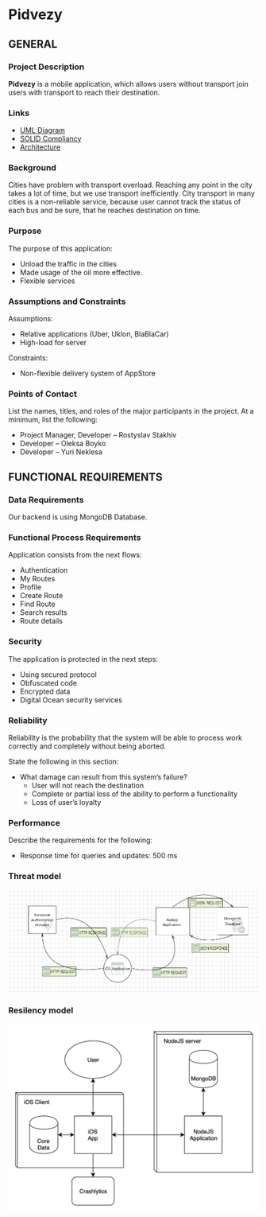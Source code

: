 # Pidvezy
## GENERAL
### Project Description
**Pidvezy** is a mobile application, which allows users without transport join users with transport to reach their destination.

### Links
- [UML Diagram](https://htmlpreview.github.io/?https://github.com/RostykStakhiv/pidvezy/blob/master/Docs/PidvezyDiagram.html)
- [SOLID Compliancy](https://github.com/RostykStakhiv/pidvezy/blob/master/Docs/solid-compliant.md)
- [Architecture](https://github.com/RostykStakhiv/pidvezy/blob/master/Docs/architecture.md)

### Background
Cities have problem with transport overload. Reaching any point in the city takes a lot of time, but we use transport inefficiently. City transport in many cities is a non-reliable service, because user cannot track the status of each bus and be sure, that he reaches destination on time.
### Purpose
The purpose of this application:
  - Unload the traffic in the cities
  - Made usage of the oil more effective. 
  - Flexible services
### Assumptions and Constraints
Assumptions:
  - Relative applications (Uber, Uklon, BlaBlaCar)
  - High-load for server

Constraints:
  - Non-flexible delivery system of AppStore

### Points of Contact
List the names, titles, and roles of the major participants in the project.  At a minimum, list the following:
  - Project Manager, Developer – Rostyslav Stakhiv
  - Developer – Oleksa Boyko
  - Developer – Yuri Neklesa
## FUNCTIONAL REQUIREMENTS
### Data Requirements
Our backend is using MongoDB Database.

### Functional Process Requirements
Application consists from the next flows:
  - Authentication
  - My Routes
  - Profile
  - Create Route
  - Find Route
  - Search results
  - Route details

### Security
The application is protected in the next steps: 
  - Using secured protocol
  - Obfuscated code
  - Encrypted data
  - Digital Ocean security services
### Reliability
Reliability is the probability that the system will be able to process work correctly and completely without being aborted.

State the following in this section:
  - What damage can result from this system’s failure?
    - User will not reach the destination
    - Complete or partial loss of the ability to perform a functionality
    - Loss of user’s loyalty

### Performance
Describe the requirements for the following:
  - Response time for queries and updates: 500 ms

### Threat model
![tm](/Docs/Images/threatmodel.png?raw=true)

### Resilency model
![tm](/Docs/Images/resilencyModel.jpg?raw=true)
